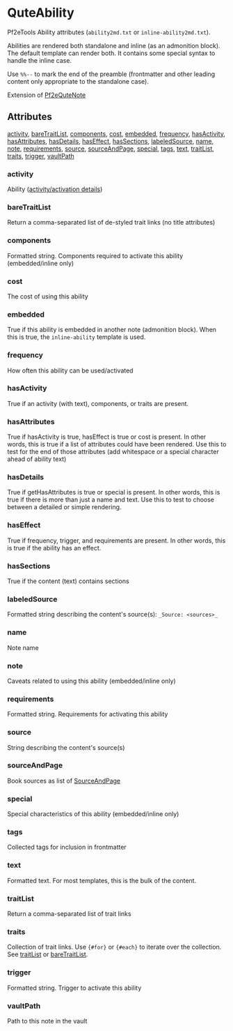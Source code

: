 # QuteAbility

Pf2eTools Ability attributes (`ability2md.txt` or `inline-ability2md.txt`).

Abilities are rendered both standalone and inline (as an admonition block). The default template can render both. It contains some special syntax to handle the inline case.

Use `%%--` to mark the end of the preamble (frontmatter and other leading content only appropriate to the standalone case).

Extension of [Pf2eQuteNote](Pf2eQuteNote.md)

## Attributes

[activity](#activity), [bareTraitList](#baretraitlist), [components](#components), [cost](#cost), [embedded](#embedded), [frequency](#frequency), [hasActivity](#hasactivity), [hasAttributes](#hasattributes), [hasDetails](#hasdetails), [hasEffect](#haseffect), [hasSections](#hassections), [labeledSource](#labeledsource), [name](#name), [note](#note), [requirements](#requirements), [source](#source), [sourceAndPage](#sourceandpage), [special](#special), [tags](#tags), [text](#text), [traitList](#traitlist), [traits](#traits), [trigger](#trigger), [vaultPath](#vaultpath)


### activity

Ability ([activity/activation details](QuteDataActivity.md))

### bareTraitList

Return a comma-separated list of de-styled trait links (no title attributes)

### components

Formatted string. Components required to activate this ability (embedded/inline only)

### cost

The cost of using this ability

### embedded

True if this ability is embedded in another note (admonition block). When this is true, the `inline-ability` template is used.

### frequency

How often this ability can be used/activated

### hasActivity

True if an activity (with text), components, or traits are present.

### hasAttributes

True if hasActivity is true, hasEffect is true or cost is present. In other words, this is true if a list of attributes could have been rendered. Use this to test for the end of those attributes (add whitespace or a special character ahead of ability text)

### hasDetails

True if getHasAttributes is true or special is present. In other words, this is true if there is more than just a name and text. Use this to test to choose between a detailed or simple rendering.

### hasEffect

True if frequency, trigger, and requirements are present. In other words, this is true if the ability has an effect.

### hasSections

True if the content (text) contains sections

### labeledSource

Formatted string describing the content's source(s): `_Source: <sources>_`

### name

Note name

### note

Caveats related to using this ability (embedded/inline only)

### requirements

Formatted string. Requirements for activating this ability

### source

String describing the content's source(s)

### sourceAndPage

Book sources as list of [SourceAndPage](../SourceAndPage.md)

### special

Special characteristics of this ability (embedded/inline only)

### tags

Collected tags for inclusion in frontmatter

### text

Formatted text. For most templates, this is the bulk of the content.

### traitList

Return a comma-separated list of trait links

### traits

Collection of trait links. Use `{#for}` or `{#each}` to iterate over the collection. See [traitList](#traitList) or [bareTraitList](#bareTraitList).

### trigger

Formatted string. Trigger to activate this ability

### vaultPath

Path to this note in the vault
